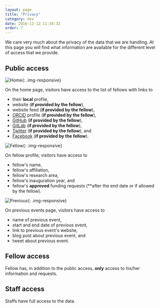 ```yaml
---
layout: page
title: "Privacy"
category: dev
date: 2016-12-12 11:34:32
order: 7
---
```

We care very much about the privacy of the data that we are handling.
At this page you will find what information are available for the different level of access that we provide.

## Public access

![Home]({{site.baseurl}}/img/privacy-home.png){: .img-responsive}

On the home page, visitors have access to the list of fellows with links to

- their **local** profile,
- website (**if provided by the fellow**),
- website feed (**if provided by the fellow**),
- [ORCID](https://orcid.org/) profile (**if provided by the fellow**),
- [GitHub](https://github.com/) (**if provided by the fellow**),
- [GitLab](https://gitlab.com/) (**if provided by the fellow**),
- [Twitter](https://twitter.com/) (**if provided by the fellow**), and
- [Facebook](https://facebook.com/) (**if provided by the fellow**).

![Fellow]({{site.baseurl}}/img/privacy-fellow.png){: .img-responsive}

On fellow profile, visitors have access to

- fellow's name,
- fellow's affiliation,
- fellow's research area,
- fellow's inauguration year, and
- fellow's **approved** funding requests (**after the end date or if allowed by the fellow).

![Previous]({{site.baseurl}}/img/privacy-previous.png){: .img-responsive}

On previous events page, visitors have access to

- name of previous event,
- start and end date of previous event,
- link to previous event's website,
- blog post about previous event, and
- tweet about previous event.

## Fellow access

Fellow has, in addition to the public access, **only** access to his/her information and requests.

## Staff access

Staffs have full access to the data.
